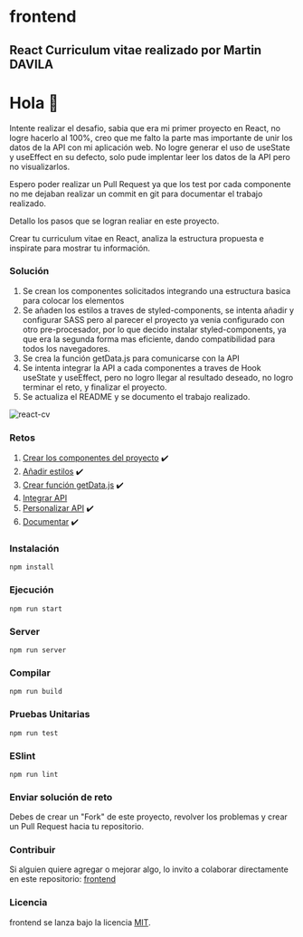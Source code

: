 # frontend

## React Curriculum vitae realizado por Martin DAVILA

<h1>Hola 👋 </h1>
<p>Intente realizar el desafio, sabia que era mi primer proyecto en React, no logre hacerlo al 100%, creo que me falto la parte mas importante de unir los datos de la API con mi aplicación web. No logre generar el uso de useState y useEffect en su defecto, solo pude implentar leer los datos de la API pero no visualizarlos. </p>

<p>Espero poder realizar un Pull Request ya que los test por cada componente no me dejaban realizar un commit en git para documentar el trabajo realizado.</p>

<p>Detallo los pasos que se logran realiar en este proyecto.</p>


Crear tu curriculum vitae en React, analiza la estructura propuesta e inspirate para mostrar tu información.

### Solución
1. Se crean los componentes solicitados integrando una estructura basica para colocar los elementos 
2. Se añaden los estilos a traves de styled-components, se intenta añadir y configurar SASS pero al parecer el proyecto ya venia configurado con otro pre-procesador, por lo que decido instalar styled-components, ya que era la segunda forma mas eficiente, dando compatibilidad para todos los navegadores. 
3. Se crea la función getData.js para comunicarse con la API
4. Se intenta integrar la API a cada componentes a traves de Hook useState y useEffect, pero no logro llegar al resultado deseado, no logro terminar el reto, y finalizar el proyecto. 
5. Se actualiza el README y se documento el trabajo realizado. 

![react-cv](https://i.imgur.com/V7MEGRh.png)

### Retos
1. [Crear los componentes del proyecto](https://github.com/platzimaster/frontend/issues/1) ✔️
2. [Añadir estilos](https://github.com/platzimaster/frontend/issues/2) ✔️
3. [Crear función getData.js](https://github.com/platzimaster/frontend/issues/3) ✔️
4. [Integrar API](https://github.com/platzimaster/frontend/issues/4) 
5. [Personalizar API](https://github.com/platzimaster/frontend/issues/5) ✔️
6. [Documentar](https://github.com/platzimaster/frontend/issues/6) ✔️

### Instalación
```
npm install
```

### Ejecución
```
npm run start
```

### Server
```
npm run server
```

### Compilar
```
npm run build
```

### Pruebas Unitarias
```
npm run test
```

### ESlint
```
npm run lint
```

### Enviar solución de reto
Debes de crear un "Fork" de este proyecto, revolver los problemas y crear un Pull Request hacia tu repositorio.

### Contribuir
Si alguien quiere agregar o mejorar algo, lo invito a colaborar directamente en este repositorio: [frontend](https://github.com/platzimaster/frontend/)

### Licencia
frontend se lanza bajo la licencia [MIT](https://opensource.org/licenses/MIT).
